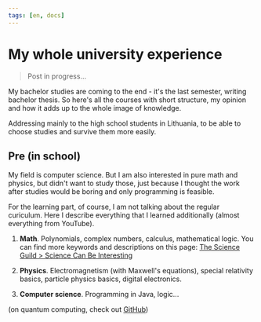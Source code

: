 ```yaml
---
tags: [en, docs]
---
```


# My whole university experience

> Post in progress...

My bachelor studies are coming to the end - it's the last semester, writing bachelor thesis. So here's all the courses with short structure, my opinion and how it adds up to the whole image of knowledge.

Addressing mainly to the high school students in Lithuania, to be able to choose studies and survive them more easily.

## Pre (in school)

My field is computer science. But I am also interested in pure math and physics, but didn't want to study those, just because I thought the work after studies would be boring and only programming is feasible.

For the learning part, of course, I am not talking about the regular curiculum. Here I describe everything that I learned additionally (almost everything from YouTube).

1. **Math**. Polynomials, complex numbers, calculus, mathematical logic. You can find more keywords and descriptions on this page: [The Science Guild > Science Can Be Interesting](https://thescienceguild.com/student-mini-lectures.html)

2. **Physics**. Electromagnetism (with Maxwell's equations), special relativity basics, particle physics basics, digital electronics.

3. **Computer science**. Programming in Java, logic...

(on quantum computing, check out [GitHub](https://github.com/naglissul/qml))
